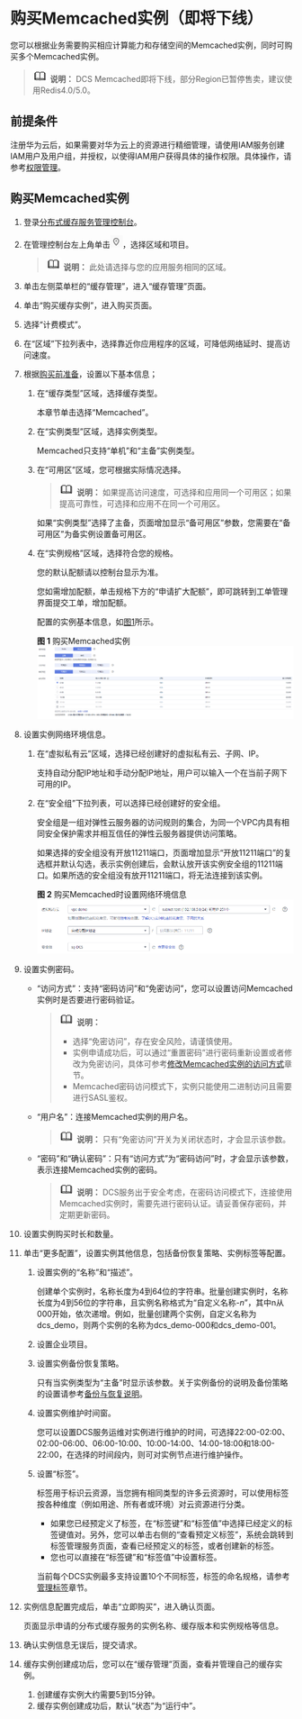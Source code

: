 # 购买Memcached实例（即将下线）<a name="ZH-CN_TOPIC_0148195226"></a>

您可以根据业务需要购买相应计算能力和存储空间的Memcached实例，同时可购买多个Memcached实例。

>![](public_sys-resources/icon-note.gif) **说明：** 
>DCS Memcached即将下线，部分Region已暂停售卖，建议使用Redis4.0/5.0。

## 前提条件<a name="section111112010121"></a>

注册华为云后，如果需要对华为云上的资源进行精细管理，请使用IAM服务创建IAM用户及用户组，并授权，以使得IAM用户获得具体的操作权限。具体操作，请参考[权限管理](权限管理.md)。

## 购买Memcached实例<a name="section24112512"></a>

1.  登录[分布式缓存服务管理控制台](https://console.huaweicloud.com/dcs)。
2.  在管理控制台左上角单击![](figures/icon-region.png)，选择区域和项目。

    >![](public_sys-resources/icon-note.gif) **说明：** 
    >此处请选择与您的应用服务相同的区域。

3.  单击左侧菜单栏的“缓存管理”，进入“缓存管理”页面。
4.  单击“购买缓存实例”，进入购买页面。
5.  选择“计费模式”。
6.  在“区域”下拉列表中，选择靠近你应用程序的区域，可降低网络延时、提高访问速度。
7.  根据[购买前准备](购买前准备.md)，设置以下基本信息；
    1.  在“缓存类型”区域，选择缓存类型。

        本章节单击选择“Memcached”。

    2.  在“实例类型”区域，选择实例类型。

        Memcached只支持“单机”和“主备”实例类型。

    3.  在“可用区”区域，您可根据实际情况选择。

        >![](public_sys-resources/icon-note.gif) **说明：** 
        >如果提高访问速度，可选择和应用同一个可用区；如果提高可靠性，可选择和应用不在同一个可用区。

        如果“实例类型”选择了主备，页面增加显示“备可用区”参数，您需要在“备可用区”为备实例设置备可用区。

    4.  在“实例规格”区域，选择符合您的规格。

        您的默认配额请以控制台显示为准。

        您如需增加配额，单击规格下方的“申请扩大配额”，即可跳转到工单管理界面提交工单，增加配额。

        配置的实例基本信息，如[图1](#fig442343421020)所示。

        **图 1**  购买Memcached实例<a name="fig442343421020"></a>  
        ![](figures/购买Memcached实例.png "购买Memcached实例")

8.  设置实例网络环境信息。
    1.  在“虚拟私有云”区域，选择已经创建好的虚拟私有云、子网、IP。

        支持自动分配IP地址和手动分配IP地址，用户可以输入一个在当前子网下可用的IP。

    2.  在“安全组”下拉列表，可以选择已经创建好的安全组。

        安全组是一组对弹性云服务器的访问规则的集合，为同一个VPC内具有相同安全保护需求并相互信任的弹性云服务器提供访问策略。

        如果选择的安全组没有开放11211端口，页面增加显示“开放11211端口”的复选框并默认勾选，表示实例创建后，会默认放开该实例安全组的11211端口。如果所选的安全组没有放开11211端口，将无法连接到该实例。

        **图 2**  购买Memcached时设置网络环境信息<a name="fig1109143233017"></a>  
        ![](figures/购买Memcached时设置网络环境信息.png "购买Memcached时设置网络环境信息")

9.  设置实例密码。
    -   “访问方式”：支持“密码访问”和“免密访问”，您可以设置访问Memcached实例时是否要进行密码验证。

        >![](public_sys-resources/icon-note.gif) **说明：** 
        >-   选择“免密访问”，存在安全风险，请谨慎使用。
        >-   实例申请成功后，可以通过“重置密码”进行密码重新设置或者修改为免密访问，具体可参考[修改Memcached实例的访问方式](修改Memcached实例的访问方式.md)章节。
        >-   Memcached密码访问模式下，实例只能使用二进制访问且需要进行SASL鉴权。

    -   “用户名”：连接Memcached实例的用户名。

        >![](public_sys-resources/icon-note.gif) **说明：** 
        >只有“免密访问”开关为关闭状态时，才会显示该参数。

    -   “密码”和“确认密码”：只有“访问方式”为“密码访问”时，才会显示该参数，表示连接Memcached实例的密码。

        >![](public_sys-resources/icon-note.gif) **说明：** 
        >DCS服务出于安全考虑，在密码访问模式下，连接使用Memcached实例时，需要先进行密码认证。请妥善保存密码，并定期更新密码。


10. 设置实例购买时长和数量。
11. 单击“更多配置”，设置实例其他信息，包括备份恢复策略、实例标签等配置。
    1.  设置实例的“名称”和“描述”。

        创建单个实例时，名称长度为4到64位的字符串。批量创建实例时，名称长度为4到56位的字符串，且实例名称格式为“自定义名称-_n_”，其中n从000开始，依次递增。例如，批量创建两个实例，自定义名称为dcs\_demo，则两个实例的名称为dcs\_demo-000和dcs\_demo-001。

    2.  设置企业项目。
    3.  设置实例备份恢复策略。

        只有当实例类型为“主备”时显示该参数。关于实例备份的说明及备份策略的设置请参考[备份与恢复说明](备份与恢复说明.md)。

    4.  设置实例维护时间窗。

        您可以设置DCS服务运维对实例进行维护的时间，可选择22:00-02:00、02:00-06:00、06:00-10:00、10:00-14:00、14:00-18:00和18:00-22:00，在选择的时间段内，则可对实例节点进行维护操作。

    5.  设置“标签”。

        标签用于标识云资源，当您拥有相同类型的许多云资源时，可以使用标签按各种维度（例如用途、所有者或环境）对云资源进行分类。

        -   如果您已经预定义了标签，在“标签键”和“标签值”中选择已经定义的标签键值对。另外，您可以单击右侧的“查看预定义标签”，系统会跳转到标签管理服务页面，查看已经预定义的标签，或者创建新的标签。
        -   您也可以直接在“标签键”和“标签值”中设置标签。

        当前每个DCS实例最多支持设置10个不同标签，标签的命名规格，请参考[管理标签](管理标签.md)章节。

12. 实例信息配置完成后，单击“立即购买”，进入确认页面。

    页面显示申请的分布式缓存服务的实例名称、缓存版本和实例规格等信息。

13. 确认实例信息无误后，提交请求。
14. 缓存实例创建成功后，您可以在“缓存管理”页面，查看并管理自己的缓存实例。
    1.  创建缓存实例大约需要5到15分钟。
    2.  缓存实例创建成功后，默认“状态”为“运行中”。


